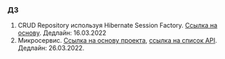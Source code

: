 ### ДЗ
1. CRUD Repository используя Hibernate Session Factory. [Ссылка на основу](https://github.com/andreichev/itis-programming-java4/tree/main/HibernateExample). Дедлайн: 16.03.2022
2. Микросервис. [Ссылка на основу проекта](https://github.com/andreichev/itis-programming-java4/tree/main/IdeasApi), [ссылка на список API](https://github.com/andreichev/itis-programming-java4/blob/main/Api%20variants.md). Дедлайн: 26.03.2022.
